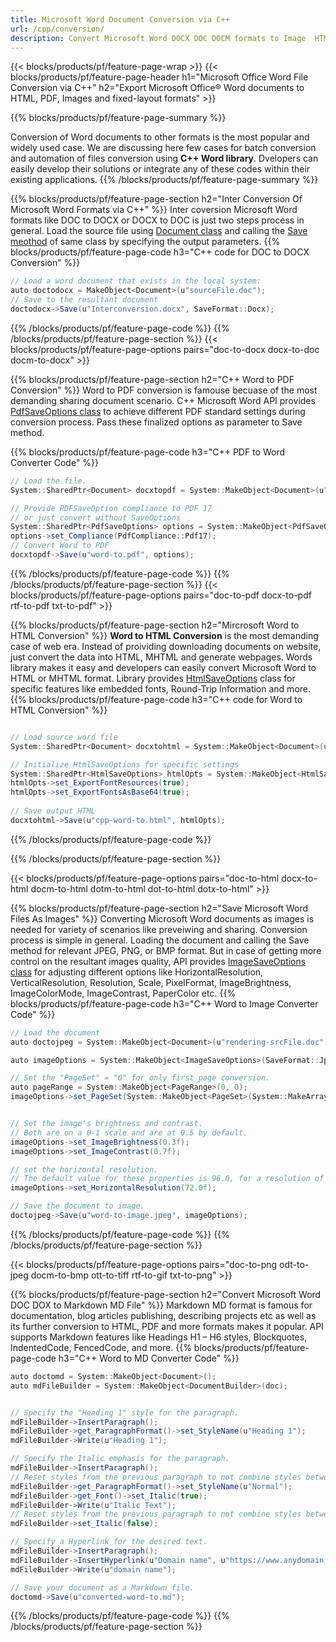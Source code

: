 ```yaml
---
title: Microsoft Word Document Conversion via C++ 
url: /cpp/conversion/
description: Convert Microsoft Word DOCX DOC DOCM formats to Image  HTML PDF and many other formats with just few lines of C++ code.
---
```


{{< blocks/products/pf/feature-page-wrap >}}
{{< blocks/products/pf/feature-page-header h1="Microsoft Office Word File Conversion via C++" h2="Export Microsoft Office® Word documents to HTML, PDF, Images and fixed-layout formats" >}}

{{% blocks/products/pf/feature-page-summary %}}

Conversion of Word documents to other formats is the most popular and widely used case. We are discussing here few cases for batch conversion and automation of files conversion using **C++ Word library**. Dvelopers can easily develop their solutions or integrate any of these codes within their existing applications.
{{% /blocks/products/pf/feature-page-summary  %}}

{{% blocks/products/pf/feature-page-section  h2="Inter Conversion Of Microsoft Word Formats via C++" %}}
Inter coversion Microsoft Word formats like DOC to DOCX or DOCX to DOC is just two steps process in general. Load the source file using [Document class](https://apireference.aspose.com/words/cpp/class/aspose.words.document) and calling the [Save meothod](https://apireference.aspose.com/words/cpp/class/aspose.words.saving.save_output_parameters/) of same class by specifying the output parameters. 
{{% blocks/products/pf/feature-page-code h3="C++ code for DOC to DOCX Conversion" %}}

```cs
// Load a word document that exists in the local system:
auto doctodocx = MakeObject<Document>(u"sourceFile.doc");
// Save to the resultant document
doctodocx->Save(u"Interconversion.docx", SaveFormat::Docx);   
```
{{% /blocks/products/pf/feature-page-code  %}}
{{% /blocks/products/pf/feature-page-section %}}
{{< blocks/products/pf/feature-page-options pairs="doc-to-docx docx-to-doc docm-to-docx" >}}


{{% blocks/products/pf/feature-page-section  h2="C++ Word to PDF Conversion" %}}
Word to PDF conversion is famouse becuase of the most demanding sharing document scenario. C++ Microsoft Word API provides [PdfSaveOptions class](https://apireference.aspose.com/words/cpp/class/aspose.words.saving.pdf_save_options/) to achieve different PDF standard settings during conversion process. Pass these finalized options as parameter to Save method.

{{% blocks/products/pf/feature-page-code h3="C++ PDF to Word Converter Code" %}}

```cs
// Load the file.
System::SharedPtr<Document> docxtopdf = System::MakeObject<Document>(u"srcFile.docx");

// Provide PDFSaveOption compliance to PDF 17
// or just convert without SaveOptions
System::SharedPtr<PdfSaveOptions> options = System::MakeObject<PdfSaveOptions>();
options->set_Compliance(PdfCompliance::Pdf17);
// Convert Word to PDF
docxtopdf->Save(u"word-to.pdf", options);

```
{{% /blocks/products/pf/feature-page-code  %}}
{{% /blocks/products/pf/feature-page-section %}}
{{< blocks/products/pf/feature-page-options pairs="doc-to-pdf docx-to-pdf rtf-to-pdf txt-to-pdf" >}}


{{% blocks/products/pf/feature-page-section  h2="Mircrosoft Word to HTML Conversion" %}}
**Word to HTML Conversion** is the most demanding case of web era. Instead of proividing downloading documents on website, just convert the data into HTML, MHTML and generate webpages. Words library makes it easy and developers can easily convert Microsoft Word to HTML or MHTML format. Library provides [HtmlSaveOptions](https://apireference.aspose.com/words/cpp/class/aspose.words.saving.html_save_options) class for specific features like embedded fonts, Round-Trip Information and more. 
{{% blocks/products/pf/feature-page-code h3="C++ code for Word to HTML Conversion" %}}

```cs

// Load source word file
System::SharedPtr<Document> docxtohtml = System::MakeObject<Document>(u"srcFile.docx");

// Initialize HtmlSaveOptions for specific settings
System::SharedPtr<HtmlSaveOptions> htmlOpts = System::MakeObject<HtmlSaveOptions>();
htmlOpts->set_ExportFontResources(true);
htmlOpts->set_ExportFontsAsBase64(true);
        
// Save output HTML
docxtohtml->Save(u"cpp-word-to.html", htmlOpts);

```
{{% /blocks/products/pf/feature-page-code %}}

{{% /blocks/products/pf/feature-page-section %}}

{{< blocks/products/pf/feature-page-options pairs="doc-to-html docx-to-html docm-to-html dotm-to-html dot-to-html dotx-to-html" >}}

{{% blocks/products/pf/feature-page-section  h2="Save Microsoft Word Files As Images" %}}
Converting Microsoft Word documents as images is needed for variety of scenarios like preveiwing and sharing. Conversion process is simple in general. Loading the document and calling the Save method for relevant JPEG, PNG, or BMP format. But in case of getting more control on the resultant images quality, API provides [ ImageSaveOptions class](https://apireference.aspose.com/words/cpp/class/aspose.words.saving.image_save_options/) for adjusting different options like  HorizontalResolution, VerticalResolution, Resolution, Scale, PixelFormat, ImageBrightness, ImageColorMode, ImageContrast, PaperColor etc.
{{% blocks/products/pf/feature-page-code h3="C++ Word to Image Converter Code" %}}
```cs
// Load the document
auto doctojpeg = System::MakeObject<Document>(u"rendering-srcFile.doc");

auto imageOptions = System::MakeObject<ImageSaveOptions>(SaveFormat::Jpeg);

// Set the "PageSet" = "0" for only first page conversion.
auto pageRange = System::MakeObject<PageRange>(0, 0);
imageOptions->set_PageSet(System::MakeObject<PageSet>(System::MakeArray<System::SharedPtr<PageRange>>({ pageRange })));


// Set the image's brightness and contrast.
// Both are on a 0-1 scale and are at 0.5 by default.
imageOptions->set_ImageBrightness(0.3f);
imageOptions->set_ImageContrast(0.7f);

// set the horizontal resolution.
// The default value for these properties is 96.0, for a resolution of 96dpi.
imageOptions->set_HorizontalResolution(72.0f);

// Save the document to image.
doctojpeg->Save(u"word-to-image.jpeg", imageOptions);
```
{{% /blocks/products/pf/feature-page-code %}}
{{% /blocks/products/pf/feature-page-section %}}

{{< blocks/products/pf/feature-page-options pairs="doc-to-png odt-to-jpeg docm-to-bmp ott-to-tiff rtf-to-gif txt-to-png" >}}

{{% blocks/products/pf/feature-page-section  h2="Convert Microsoft Word DOC DOX to Markdown MD File" %}}
Markdown MD format is famous for documentation, blog articles publishing, describing projects etc as well as its further conversion to HTML, PDF and more formats makes it popular. API supports  Markdown features like Headings H1 – H6 styles, Blockquotes, IndentedCode, FencedCode, and more.
{{% blocks/products/pf/feature-page-code h3="C++ Word to MD Converter Code" %}}
```cs
auto doctomd = System::MakeObject<Document>();
auto mdFileBuilder = System::MakeObject<DocumentBuilder>(doc);


// Specify the "Heading 1" style for the paragraph.
mdFileBuilder->InsertParagraph();
mdFileBuilder->get_ParagraphFormat()->set_StyleName(u"Heading 1");
mdFileBuilder->Write(u"Heading 1");

// Specify the Italic emphasis for the paragraph.
mdFileBuilder->InsertParagraph();
// Reset styles from the previous paragraph to not combine styles between paragraphs.
mdFileBuilder->get_ParagraphFormat()->set_StyleName(u"Normal");
mdFileBuilder->get_Font()->set_Italic(true);
mdFileBuilder->Write(u"Italic Text");
// Reset styles from the previous paragraph to not combine styles between paragraphs.
mdFileBuilder->set_Italic(false);

// Specify a Hyperlink for the desired text.
mdFileBuilder->InsertParagraph();
mdFileBuilder->InsertHyperlink(u"Domain name", u"https://www.anydomain.com", false);
mdFileBuilder->Write(u"domain name");

// Save your document as a Markdown file.
doctomd->Save(u"converted-word-to.md");
```
{{% /blocks/products/pf/feature-page-code %}}
{{% /blocks/products/pf/feature-page-section %}}